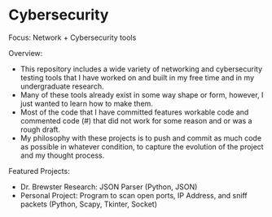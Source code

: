 # Cybersecurity
Focus: Network + Cybersecurity tools

Overview: 
- This repository includes a wide variety of networking and cybersecurity testing tools that I have worked on and built in my free time and in my undergraduate research. 
- Many of these tools already exist in some way shape or form, however, I just wanted to learn how to make them.
- Most of the code that I have committed features workable code and commented code (#) that did not work for some reason and or was a rough draft. 
- My philosophy with these projects is to push and commit as much code as possible in whatever condition, to capture the evolution of the project and my thought process.

Featured Projects: 
- Dr. Brewster Research: JSON Parser (Python, JSON)
- Personal Project: Program to scan open ports, IP Address, and sniff packets (Python, Scapy, Tkinter, Socket)

